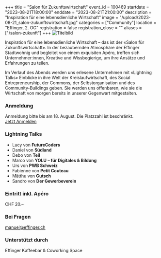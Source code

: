+++
title = "Salon für Zukunftswirtschaft"
event_id = 100469
startdate = "2023-08-21T18:00:00"
enddate = "2023-08-21T21:00:00"
description = "Inspiration für eine lebensdienliche Wirtschaft"
image = "/upload/2023-08-21_salon-zukunftswirtschaft.jpg"
categories = ["Community"]
location = "Effinger, 2. OG"
registration = false
registration_close = ""
aliases = ["/salon-zukunft"]
+++
![Titelbild](/upload/2023-08-21_salon-zukunftswirtschaft.jpg)

Inspiration für eine lebensdienliche Wirtschaft – das ist der «Salon für Zukunftswirtschaft». In der bezaubernden Atmosphäre der Effinger Stadtwohnig und begleitet von einem exquisiten Apéro, treffen sich Unternehmer:innen, Kreative und Wissbegierige, um ihre Ansätze und Erfahrungen zu teilen.

Im Verlauf des Abends werden uns erlesene Unternehmen mit «Lightning Talks» Einblicke in ihre Welt der Kreislaufwirtschaft, des Social Entrepreneurship, der Commons, der Selbstorganisation und des Community-Buildings geben. Sie werden uns offenbaren, wie sie die Wirtschaft von morgen bereits in unserer Gegenwart mitgestalten.

### Anmeldung

Anmeldung bitte bis am 18. August. Die Platzzahl ist beschränkt. \
<a class="btn btn-medium btn-mod btn-border mt-10" href="https://forms.gle/u1PhnXaCAnEDC1rv6">Jetzt Anmelden</a>

### L﻿ightning Talks

* L﻿ucy von **FutureCoders**
* D﻿aniel von **Südland**
* D﻿ebo von **Teil**
* M﻿arco von **YOLU** **– für Digitales & Bildung**
* U﻿rs von **PWB Schweiz**
* F﻿abienne von **Petit Couteau**
* M﻿ätthu von **Gutsch**
* S﻿andro von **Der Gewerbeverein**

### Eintritt inkl. Apéro

CHF 20.–

### Bei Fragen

manuel@effinger.ch

### Unterstützt durch

Effinger Kaffeebar & Coworking Space